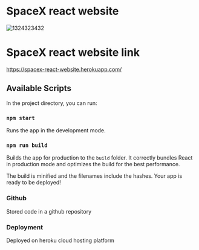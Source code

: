 # SpaceX react website

![1324323432](https://user-images.githubusercontent.com/72973991/144394545-0b5a8ee5-b20e-4b75-9886-71aaac0a6c50.jpg)

# SpaceX react website link
https://spacex-react-website.herokuapp.com/

## Available Scripts

In the project directory, you can run:

### `npm start`

Runs the app in the development mode.

### `npm run build`

Builds the app for production to the `build` folder.
It correctly bundles React in production mode and optimizes the build for the best performance.

The build is minified and the filenames include the hashes.
Your app is ready to be deployed!

### Github

Stored code in a github repository 


### Deployment 

Deployed on heroku cloud hosting platform
